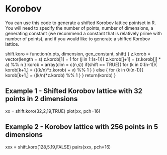 # Korobov
You can use this code to generate a shifted Korobov lattice pointset in R. You will need to specify the number of points, number of dimensions, a generating constant (we recommend a constant that is relatively prime with number of points), and if you would like to generate a shifted Korobov lattice.

shift.koro = function(n.pts, dimension, gen_constant, shift) {
    z.korob = vector(length = s)
    z.korob[1] = 1
    for (j in 1:(s-1)){
        z.korob[j+1] = (z.korob[j] * a) %% n
    }
    korob = array(dim = c(n,s))
    if(shift == TRUE){
        for (k in 0:(n-1)){
            korob[k+1,] = (((k/n)*z.korob) + v) %% 1
        }
    } else {
        for (k in 0:(n-1)){
            korob[k+1,] = ((k/n)*z.korob) %% 1
        }
    }
    return(korob)
}

## Example 1 - Shifted Korobov lattice with 32 points in 2 dimensions

xx = shift.koro(32,2,19,TRUE)
plot(xx, pch=16)

## Example 2 - Korobov lattice with 256 points in 5 dimensions

xxx = shift.koro(128,5,19,FALSE)
pairs(xxx, pch=16)
